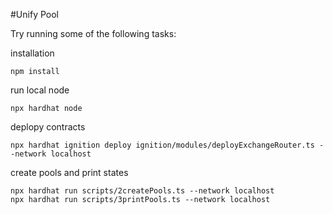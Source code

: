 #Unify Pool

Try running some of the following tasks:

installation

```shell
npm install
```
run local node
```shell
npx hardhat node
```
deplopy contracts
```shell
npx hardhat ignition deploy ignition/modules/deployExchangeRouter.ts --network localhost
```
create pools and print states
```shell
npx hardhat run scripts/2createPools.ts --network localhost
npx hardhat run scripts/3printPools.ts --network localhost
```